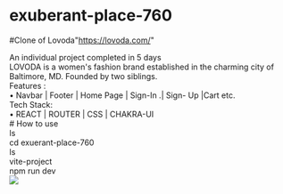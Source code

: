 # exuberant-place-760
#Clone of  Lovoda"https://lovoda.com/"
<div>An individual project completed in 5 days</div>

<div>LOVODA is a women's fashion brand established in the charming city of
Baltimore, MD. Founded by two siblings.</div>
<div>Features :</div>
• Navbar | Footer | Home Page | Sign-In .| Sign-
Up |Cart etc.
<div>Tech Stack:</div>
• REACT | ROUTER | CSS | CHAKRA-UI
<div> # How to use</div>
<div>ls</div>
<div> cd exuerant-place-760</div>
<div>ls</div>
<div>vite-project</div>
<div>npm run dev</div>
<img src ="https://user-images.githubusercontent.com/101567061/213900285-483bfc4d-6b81-486e-927e-48c614718b9a.png"/>
